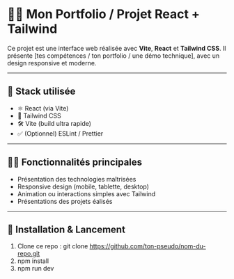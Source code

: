 # 🧑‍💻 Mon Portfolio / Projet React + Tailwind

Ce projet est une interface web réalisée avec **Vite**, **React** et **Tailwind CSS**. Il présente [tes compétences / ton portfolio / une démo technique], avec un design responsive et moderne.

---

## 🚀 Stack utilisée

- ⚛️ React (via Vite)
- 💨 Tailwind CSS
- 🛠️ Vite (build ultra rapide)
- ✅ (Optionnel) ESLint / Prettier

---


## 🧑‍🏭 Fonctionnalités principales

- Présentation des technologies maîtrisées
- Responsive design (mobile, tablette, desktop)
- Animation ou interactions simples avec Tailwind
- Présentations des projets éalisés

---

## 🔧 Installation & Lancement

1. Clone ce repo :
   git clone https://github.com/ton-pseudo/nom-du-repo.git
2. npm install
3. npm run dev
